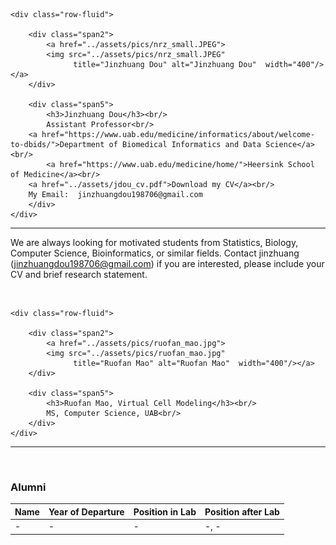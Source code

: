 

<div class="container">

    <div class="row-fluid">
        
        <div class="span2">
            <a href="../assets/pics/nrz_small.JPEG">
            <img src="../assets/pics/nrz_small.JPEG"
                  title="Jinzhuang Dou" alt="Jinzhuang Dou"  width="400"/></a>
        </div>

        <div class="span5">
            <h3>Jinzhuang Dou</h3><br/>
            Assistant Professor<br/>  	    
	    <a href="https://www.uab.edu/medicine/informatics/about/welcome-to-dbids/">Department of Biomedical Informatics and Data Science</a><br/>	     
            <a href="https://www.uab.edu/medicine/home/">Heersink School of Medicine</a><br/>	    
	    <a href="../assets/jdou_cv.pdf">Download my CV</a><br/>
	    My Email:  jinzhuangdou198706@gmail.com
        </div>
    </div>
</div>
<hr />

We are always looking for motivated students from Statistics, Biology, Computer Science, Bioinformatics, or similar fields.  Contact jinzhuang (jinzhuangdou198706@gmail.com) if you are interested, please include your CV and brief research statement.



<br/>
<div class="container">

    <div class="row-fluid">
        
        <div class="span2">
            <a href="../assets/pics/ruofan_mao.jpg">
            <img src="../assets/pics/ruofan_mao.jpg"
                  title="Ruofan Mao" alt="Ruofan Mao"  width="400"/></a>
        </div>

        <div class="span5">
            <h3>Ruofan Mao, Virtual Cell Modeling</h3><br/>
            MS, Computer Science, UAB<br/>  	    
        </div>
    </div>
</div>
<hr /><br/>

### Alumni

Name | Year of Departure | Position in Lab | Position after Lab
:----|:------------------|:----------------|:------------------
- | - | - | -, -
